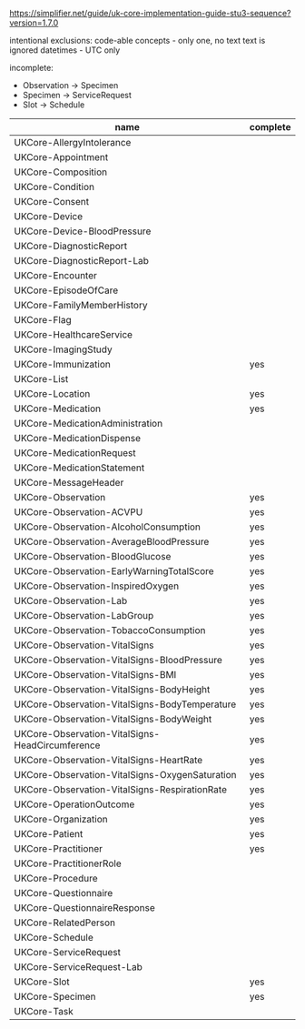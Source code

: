 https://simplifier.net/guide/uk-core-implementation-guide-stu3-sequence?version=1.7.0

intentional exclusions:
code-able concepts - only one, no text
text is ignored
datetimes - UTC only

incomplete:
- Observation -> Specimen
- Specimen -> ServiceRequest
- Slot -> Schedule

| name                                            | complete |
|-------------------------------------------------|----------|
| UKCore-AllergyIntolerance                       |          |
| UKCore-Appointment                              |          |
| UKCore-Composition                              |          |
| UKCore-Condition                                |          |
| UKCore-Consent                                  |          |
| UKCore-Device                                   |          |
| UKCore-Device-BloodPressure                     |          |
| UKCore-DiagnosticReport                         |          |
| UKCore-DiagnosticReport-Lab                     |          |
| UKCore-Encounter                                |          |
| UKCore-EpisodeOfCare                            |          |
| UKCore-FamilyMemberHistory                      |          |
| UKCore-Flag                                     |          |
| UKCore-HealthcareService                        |          |
| UKCore-ImagingStudy                             |          |
| UKCore-Immunization                             | yes      |
| UKCore-List                                     |          |
| UKCore-Location                                 | yes      |
| UKCore-Medication                               | yes      |
| UKCore-MedicationAdministration                 |          |
| UKCore-MedicationDispense                       |          |
| UKCore-MedicationRequest                        |          |
| UKCore-MedicationStatement                      |          |
| UKCore-MessageHeader                            |          |
| UKCore-Observation                              | yes      |
| UKCore-Observation-ACVPU                        | yes      |
| UKCore-Observation-AlcoholConsumption           | yes      |
| UKCore-Observation-AverageBloodPressure         | yes      |
| UKCore-Observation-BloodGlucose                 | yes      |
| UKCore-Observation-EarlyWarningTotalScore       | yes      |
| UKCore-Observation-InspiredOxygen               | yes      |
| UKCore-Observation-Lab                          | yes      |
| UKCore-Observation-LabGroup                     | yes      |
| UKCore-Observation-TobaccoConsumption           | yes      |
| UKCore-Observation-VitalSigns                   | yes      |
| UKCore-Observation-VitalSigns-BloodPressure     | yes      |
| UKCore-Observation-VitalSigns-BMI               | yes      |
| UKCore-Observation-VitalSigns-BodyHeight        | yes      |
| UKCore-Observation-VitalSigns-BodyTemperature   | yes      |
| UKCore-Observation-VitalSigns-BodyWeight        | yes      |
| UKCore-Observation-VitalSigns-HeadCircumference | yes      |
| UKCore-Observation-VitalSigns-HeartRate         | yes      |
| UKCore-Observation-VitalSigns-OxygenSaturation  | yes      |
| UKCore-Observation-VitalSigns-RespirationRate   | yes      |
| UKCore-OperationOutcome                         | yes      |
| UKCore-Organization                             | yes      |
| UKCore-Patient                                  | yes      |
| UKCore-Practitioner                             | yes      |
| UKCore-PractitionerRole                         |          |
| UKCore-Procedure                                |          |
| UKCore-Questionnaire                            |          |
| UKCore-QuestionnaireResponse                    |          |
| UKCore-RelatedPerson                            |          |
| UKCore-Schedule                                 |          |
| UKCore-ServiceRequest                           |          |
| UKCore-ServiceRequest-Lab                       |          |
| UKCore-Slot                                     | yes      |
| UKCore-Specimen                                 | yes      |
| UKCore-Task                                     |          |
